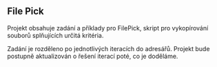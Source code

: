 <h2>File Pick</h2>
Projekt obsahuje zadání a příklady pro FilePick,
skript pro vykopírování souborů splňujících určitá kritéria.
<p>
Zadání je rozděleno po jednotlivých iteracích do adresářů.
Projekt bude postupně aktualizován o řešení iterací poté, co je doděláme.
</p>

